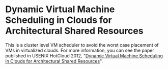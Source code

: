 # Dynamic Virtual Machine Scheduling in Clouds for Architectural Shared Resources

This is a cluster level VM scheduler to avoid the worst case placement of VMs in virtualized clouds. For more information, you can see the paper published in USENIX HotCloud 2012, "[Dynamic Virtual Machine Scheduling in Clouds for Architectural Shared Resources](web.eecs.umich.edu/~ahnjeong/papers/ahn_hotcloud12.pdf)".
